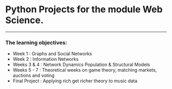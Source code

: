 # Python Projects for the module Web Science.

___

### The learning objectives:

+ Week 1 : Graphs and Social Networks
+ Week 2 : Information Networks
+ Weeks 3 & 4 : Network Dynamics Population & Structural Models
+ Weeks 5 - 7 : Theoretical weeks on game theory, matching markets, auctions and voting
+ Final Project : Applying rich get richer theory to music data
